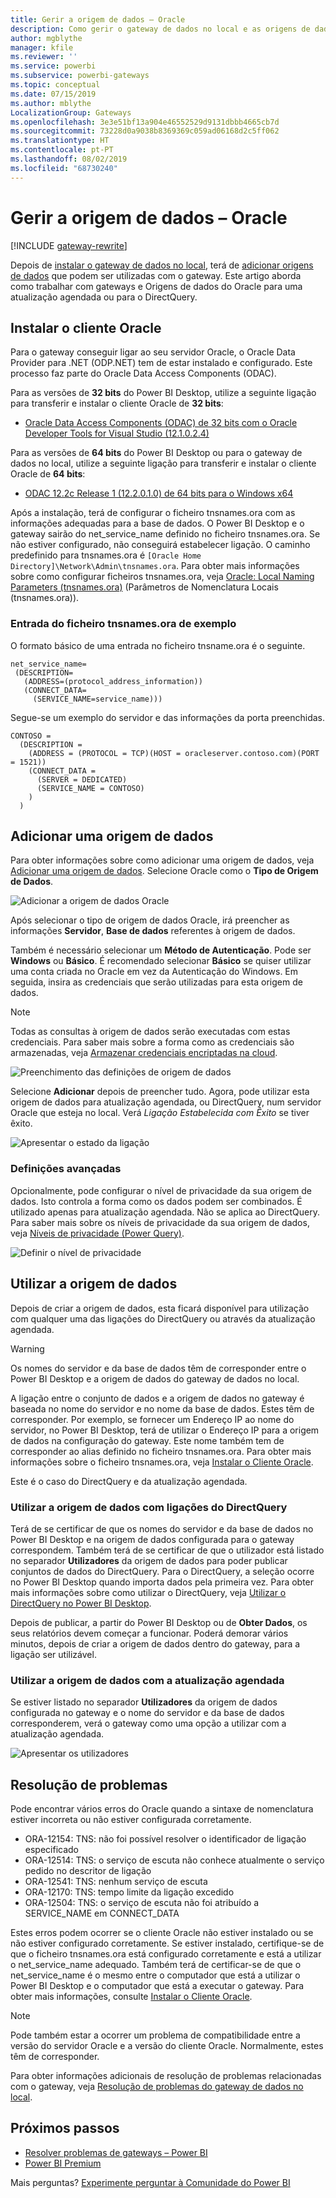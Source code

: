 ```yaml
---
title: Gerir a origem de dados – Oracle
description: Como gerir o gateway de dados no local e as origens de dados que pertencem a esse gateway.
author: mgblythe
manager: kfile
ms.reviewer: ''
ms.service: powerbi
ms.subservice: powerbi-gateways
ms.topic: conceptual
ms.date: 07/15/2019
ms.author: mblythe
LocalizationGroup: Gateways
ms.openlocfilehash: 3e3e51bf13a904e46552529d9131dbbb4665cb7d
ms.sourcegitcommit: 73228d0a9038b8369369c059ad06168d2c5ff062
ms.translationtype: HT
ms.contentlocale: pt-PT
ms.lasthandoff: 08/02/2019
ms.locfileid: "68730240"
---
```

# <a name="manage-your-data-source---oracle"></a>Gerir a origem de dados – Oracle

[!INCLUDE [gateway-rewrite](includes/gateway-rewrite.md)]

Depois de [instalar o gateway de dados no local](/data-integration/gateway/service-gateway-install), terá de [adicionar origens de dados](service-gateway-data-sources.md#add-a-data-source) que podem ser utilizadas com o gateway. Este artigo aborda como trabalhar com gateways e Origens de dados do Oracle para uma atualização agendada ou para o DirectQuery.

## <a name="installing-the-oracle-client"></a>Instalar o cliente Oracle

Para o gateway conseguir ligar ao seu servidor Oracle, o Oracle Data Provider para .NET (ODP.NET) tem de estar instalado e configurado. Este processo faz parte do Oracle Data Access Components (ODAC).

Para as versões de **32 bits** do Power BI Desktop, utilize a seguinte ligação para transferir e instalar o cliente Oracle de **32 bits**:

* [Oracle Data Access Components (ODAC) de 32 bits com o Oracle Developer Tools for Visual Studio (12.1.0.2.4)](http://www.oracle.com/technetwork/topics/dotnet/utilsoft-086879.html)

Para as versões de **64 bits** do Power BI Desktop ou para o gateway de dados no local, utilize a seguinte ligação para transferir e instalar o cliente Oracle de **64 bits**:

* [ODAC 12.2c Release 1 (12.2.0.1.0) de 64 bits para o Windows x64](http://www.oracle.com/technetwork/database/windows/downloads/index-090165.html)

Após a instalação, terá de configurar o ficheiro tnsnames.ora com as informações adequadas para a base de dados. O Power BI Desktop e o gateway sairão do net_service_name definido no ficheiro tnsnames.ora. Se não estiver configurado, não conseguirá estabelecer ligação. O caminho predefinido para tnsnames.ora é `[Oracle Home Directory]\Network\Admin\tnsnames.ora`. Para obter mais informações sobre como configurar ficheiros tnsnames.ora, veja [Oracle: Local Naming Parameters (tnsnames.ora)](https://docs.oracle.com/cd/B28359_01/network.111/b28317/tnsnames.htm) (Parâmetros de Nomenclatura Locais (tnsnames.ora)).

### <a name="example-tnsnamesora-file-entry"></a>Entrada do ficheiro tnsnames.ora de exemplo

O formato básico de uma entrada no ficheiro tnsname.ora é o seguinte.

```
net_service_name=
 (DESCRIPTION=
   (ADDRESS=(protocol_address_information))
   (CONNECT_DATA=
     (SERVICE_NAME=service_name)))
```

Segue-se um exemplo do servidor e das informações da porta preenchidas.

```
CONTOSO =
  (DESCRIPTION =
    (ADDRESS = (PROTOCOL = TCP)(HOST = oracleserver.contoso.com)(PORT = 1521))
    (CONNECT_DATA =
      (SERVER = DEDICATED)
      (SERVICE_NAME = CONTOSO)
    )
  )
```

## <a name="add-a-data-source"></a>Adicionar uma origem de dados

Para obter informações sobre como adicionar uma origem de dados, veja [Adicionar uma origem de dados](service-gateway-data-sources.md#add-a-data-source). Selecione Oracle como o **Tipo de Origem de Dados**.

![Adicionar a origem de dados Oracle](media/service-gateway-onprem-manage-oracle/data-source-oracle.png)

Após selecionar o tipo de origem de dados Oracle, irá preencher as informações **Servidor**, **Base de dados** referentes à origem de dados.  

Também é necessário selecionar um **Método de Autenticação**.  Pode ser **Windows** ou **Básico**.  É recomendado selecionar **Básico** se quiser utilizar uma conta criada no Oracle em vez da Autenticação do Windows. Em seguida, insira as credenciais que serão utilizadas para esta origem de dados.

> [!NOTE]
> Todas as consultas à origem de dados serão executadas com estas credenciais. Para saber mais sobre a forma como as credenciais são armazenadas, veja [Armazenar credenciais encriptadas na cloud](service-gateway-data-sources.md#store-encrypted-credentials-in-the-cloud).

![Preenchimento das definições de origem de dados](media/service-gateway-onprem-manage-oracle/data-source-oracle2.png)

Selecione **Adicionar** depois de preencher tudo. Agora, pode utilizar esta origem de dados para atualização agendada, ou DirectQuery, num servidor Oracle que esteja no local. Verá *Ligação Estabelecida com Êxito* se tiver êxito.

![Apresentar o estado da ligação](media/service-gateway-onprem-manage-oracle/datasourcesettings4.png)

### <a name="advanced-settings"></a>Definições avançadas

Opcionalmente, pode configurar o nível de privacidade da sua origem de dados. Isto controla a forma como os dados podem ser combinados. É utilizado apenas para atualização agendada. Não se aplica ao DirectQuery. Para saber mais sobre os níveis de privacidade da sua origem de dados, veja [Níveis de privacidade (Power Query)](https://support.office.com/article/Privacy-levels-Power-Query-CC3EDE4D-359E-4B28-BC72-9BEE7900B540).

![Definir o nível de privacidade](media/service-gateway-onprem-manage-oracle/datasourcesettings9.png)

## <a name="using-the-data-source"></a>Utilizar a origem de dados

Depois de criar a origem de dados, esta ficará disponível para utilização com qualquer uma das ligações do DirectQuery ou através da atualização agendada.

> [!WARNING]
> Os nomes do servidor e da base de dados têm de corresponder entre o Power BI Desktop e a origem de dados do gateway de dados no local.

A ligação entre o conjunto de dados e a origem de dados no gateway é baseada no nome do servidor e no nome da base de dados. Estes têm de corresponder. Por exemplo, se fornecer um Endereço IP ao nome do servidor, no Power BI Desktop, terá de utilizar o Endereço IP para a origem de dados na configuração do gateway. Este nome também tem de corresponder ao alias definido no ficheiro tnsnames.ora. Para obter mais informações sobre o ficheiro tnsnames.ora, veja [Instalar o Cliente Oracle](#installing-the-oracle-client).

Este é o caso do DirectQuery e da atualização agendada.

### <a name="using-the-data-source-with-directquery-connections"></a>Utilizar a origem de dados com ligações do DirectQuery

Terá de se certificar de que os nomes do servidor e da base de dados no Power BI Desktop e na origem de dados configurada para o gateway correspondem. Também terá de se certificar de que o utilizador está listado no separador **Utilizadores** da origem de dados para poder publicar conjuntos de dados do DirectQuery. Para o DirectQuery, a seleção ocorre no Power BI Desktop quando importa dados pela primeira vez. Para obter mais informações sobre como utilizar o DirectQuery, veja [Utilizar o DirectQuery no Power BI Desktop](desktop-use-directquery.md).

Depois de publicar, a partir do Power BI Desktop ou de **Obter Dados**, os seus relatórios devem começar a funcionar. Poderá demorar vários minutos, depois de criar a origem de dados dentro do gateway, para a ligação ser utilizável.

### <a name="using-the-data-source-with-scheduled-refresh"></a>Utilizar a origem de dados com a atualização agendada

Se estiver listado no separador **Utilizadores** da origem de dados configurada no gateway e o nome do servidor e da base de dados corresponderem, verá o gateway como uma opção a utilizar com a atualização agendada.

![Apresentar os utilizadores](media/service-gateway-onprem-manage-oracle/powerbi-gateway-enterprise-schedule-refresh.png)

## <a name="troubleshooting"></a>Resolução de problemas

Pode encontrar vários erros do Oracle quando a sintaxe de nomenclatura estiver incorreta ou não estiver configurada corretamente.

* ORA-12154: TNS: não foi possível resolver o identificador de ligação especificado  
* ORA-12514: TNS: o serviço de escuta não conhece atualmente o serviço pedido no descritor de ligação  
* ORA-12541: TNS: nenhum serviço de escuta  
* ORA-12170: TNS: tempo limite da ligação excedido  
* ORA-12504: TNS: o serviço de escuta não foi atribuído a SERVICE_NAME em CONNECT_DATA  

Estes erros podem ocorrer se o cliente Oracle não estiver instalado ou se não estiver configurado corretamente. Se estiver instalado, certifique-se de que o ficheiro tnsnames.ora está configurado corretamente e está a utilizar o net_service_name adequado. Também terá de certificar-se de que o net_service_name é o mesmo entre o computador que está a utilizar o Power BI Desktop e o computador que está a executar o gateway. Para obter mais informações, consulte [Instalar o Cliente Oracle](#installing-the-oracle-client).

> [!NOTE]
> Pode também estar a ocorrer um problema de compatibilidade entre a versão do servidor Oracle e a versão do cliente Oracle. Normalmente, estes têm de corresponder.

Para obter informações adicionais de resolução de problemas relacionadas com o gateway, veja [Resolução de problemas do gateway de dados no local](/data-integration/gateway/service-gateway-tshoot).

## <a name="next-steps"></a>Próximos passos

* [Resolver problemas de gateways – Power BI](service-gateway-onprem-tshoot.md)
* [Power BI Premium](service-premium.md)

Mais perguntas? [Experimente perguntar à Comunidade do Power BI](http://community.powerbi.com/)

